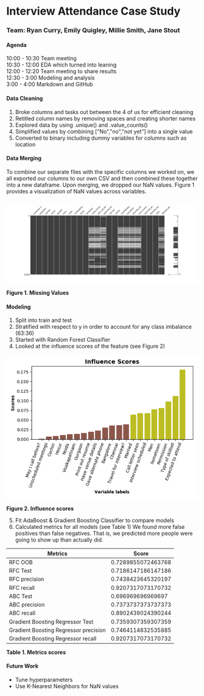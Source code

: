 # Interview Attendance Case Study

### Team: Ryan Curry, Emily Quigley, Millie Smith, Jane Stout


#### Agenda
 10:00 - 10:30 Team meeting
<br>
 10:30 - 12:00 EDA which turned into leaning
<br>
 12:00 - 12:20 Team meeting to share results
<br>
 12:30 -  3:00 Modeling and analysis
<br>
 3:00  -  4:00 Markdown and GitHub

#### Data Cleaning
1. Broke columns and tasks out between the 4 of us for efficient cleaning
2. Retitled column names by removing spaces and creating shorter names
3. Explored data by using .unique() and .value_counts()
4. Simplified values by combining ["No","no","not yet"] into a single value
5. Converted to binary including dummy variables for columns such as location

#### Data Merging
To combine our separate files with the specific columns we worked on, we all exported our columns to our own CSV and then combined these together into a new dataframe. Upon merging, we dropped our NaN values. Figure 1 provides a visualization of NaN values across variables.
<br>
<br>

![msno.png](msno.png)

**Figure 1. Missing Values**

#### Modeling
1. Split into train and test
2. Stratified with respect to y in order to account for any class imbalance (63:36)
3. Started with Random Forest Classifier
4. Looked at the influence scores of the feature (see Figure 2)

![](Infl_scores2.png)

**Figure 2. Influence scores**

5. Fit AdaBoost & Gradient Boosting Classifier to compare models
6. Calculated metrics for all models (see Table 1)
We found more false positives than false negatives. That is, we predicted more people were going to show up than actually did.


|Metrics   |Score   |
|---|---|
|RFC OOB | 0.7289855072463768 |
|RFC Test | 0.7186147186147186 |
|RFC precision | 0.7438423645320197 |
|RFC recall | 0.9207317073170732 |
|ABC Test | 0.696969696969697 |
|ABC precision | 0.7373737373737373 |
|ABC recall | 0.8902439024390244 |
|Gradient Boosting Regressor Test | 0.7359307359307359 |
|Gradient Boosting Regressor precision | 0.7464114832535885 |
|Gradient Boosting Regressor recall | 0.9207317073170732 |
**Table 1. Metrics scores**
<br>

#### Future Work
* Tune hyperparameters
* Use K-Nearest Neighbors for NaN values
